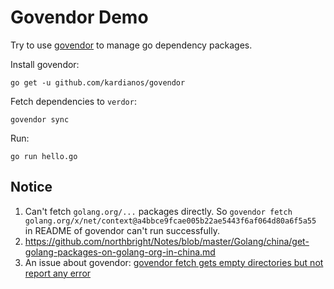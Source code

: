 Govendor Demo
=============

Try to use [govendor](https://github.com/kardianos/govendor) to manage go dependency packages.

Install govendor:

```
go get -u github.com/kardianos/govendor
```

Fetch dependencies to `verdor`:

```
govendor sync
```

Run:

```
go run hello.go
```

Notice
------

1. Can't fetch `golang.org/...` packages directly. So `govendor fetch golang.org/x/net/context@a4bbce9fcae005b22ae5443f6af064d80a6f5a55` in README of govendor can't run successfully.
2. <https://github.com/northbright/Notes/blob/master/Golang/china/get-golang-packages-on-golang-org-in-china.md>
3. An issue about govendor: [govendor fetch gets empty directories but not report any error](https://github.com/kardianos/govendor/issues/401)